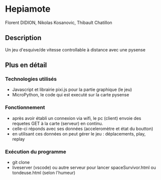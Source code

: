 # Hepiamote

Florent DIDION, Nikolas Kosanovic, Thibault Chatillon

## Description

Un jeu d'esquive/de vitesse controllable à distance avec une pysense

## Plus en détail

### Technologies utilisés 
* Javascript et librairie pixi.js pour la partie graphique (le jeu)
* MicroPython, le code qui est executé sur la carte pysense

### Fonctionnement

* après avoir établi un connexion via wifi, le pc (client) envoie des requetes GET à la carte (serveur) en continu.
* celle-ci réponds avec ses données (acceleromètre et état du boutton)
* en utilisant ces données on peut gérer le jeu : déplacements, play, replay


### Exécution du programme

* git clone 
* liveserver (vscode) ou autre serveur pour lancer spaceSurvivor.html ou tondeuse.html (selon l'humeur)
